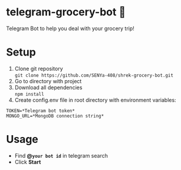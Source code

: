 # **telegram-grocery-bot :fork_and_knife:**

Telegram Bot to help you deal with your grocery trip!

# Setup
1. Clone git repository  
   `git clone https://github.com/SENYa-408/shrek-grocery-bot.git`
2. Go to directory with project
3. Download all dependencies  
   `npm install`
4. Create config.env file in root directory with environment variables:  
```
TOKEN=*Telegram bot token*
MONGO_URL=*MongoDB connection string*
```

# Usage
- Find **@`your bot id`** in telegram search
- Click **Start**
 
